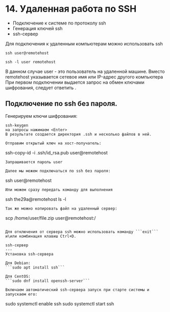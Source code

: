 # 14. Удаленная работа по SSH
- Подключение к системе по протоколу ssh 
- Генерация ключей ssh 
- ssh-сервер

Для подключения к удаленным компьютерам можно использовать ssh
```
ssh user@remotehost
```
```
ssh -l user remotehost
```
В данном случае user - это пользователь на удаленной машине. Вместо remotehost указывается сетевое имя или IP-адрес другого компьютера
При первом подключении выдается запрос на обмен ключами шифрования, следует ответить <yes>. 


Подключение по ssh без пароля.
---
Генерируем ключи шифрования:
```
ssh-keygen 
на запросы нажимаем <Enter>
В результате создается директория .ssh и несколько файлов в ней. 

Отправим открытый ключ на хост-получатель:
```
ssh-copy-id -i .ssh/id_rsa.pub user@remotehost
```
Запрашивается пароль user 

Далее мы можем подключаться по ssh без пароля:
```
ssh user@remotehost
```
Или можем сразу передать команду для выполнения
```
ssh the29a@remotehost ls -l
```
Так же можно копировать файл на удаленный сервер:
```
scp /home/user/file.zip user@remotehost:/
```

Для отключения от сервера ssh можно использовать команду ```exit``` и\или комбинация клавиш Ctrl+D.

ssh-сервер
---
Установка ssh-сервера

Для Debian:
```sudo apt install ssh```

Для CentOS:
```sudo dnf install openssh-server```

Включаем автоматический ssh-сервера запуск при старте системы и запускаем его:
```
sudo systemctl enable ssh
sudo systemctl start ssh
```
